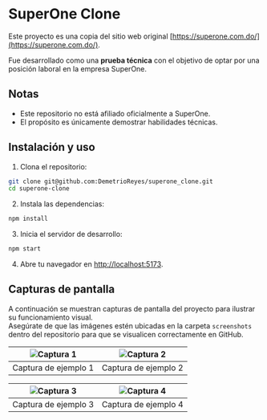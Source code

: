 # SuperOne Clone

Este proyecto es una copia del sitio web original [https://superone.com.do/](https://superone.com.do/).

Fue desarrollado como una **prueba técnica** con el objetivo de optar por una posición laboral en la empresa SuperOne.

## Notas

- Este repositorio no está afiliado oficialmente a SuperOne.
- El propósito es únicamente demostrar habilidades técnicas.

## Instalación y uso

1. Clona el repositorio:
  ```bash
  git clone git@github.com:DemetrioReyes/superone_clone.git
  cd superone-clone
  ```
2. Instala las dependencias:
  ```bash
  npm install
  ```
3. Inicia el servidor de desarrollo:
  ```bash
  npm start
  ```
4. Abre tu navegador en [http://localhost:5173](http://localhost:5173).

## Capturas de pantalla

A continuación se muestran capturas de pantalla del proyecto para ilustrar su funcionamiento visual.  
Asegúrate de que las imágenes estén ubicadas en la carpeta `screenshots` dentro del repositorio para que se visualicen correctamente en GitHub.

| ![Captura 1](screenshots/1.png) | ![Captura 2](screenshots/2.png) |
|:-------------------------------:|:-------------------------------:|
| Captura de ejemplo 1            | Captura de ejemplo 2            |

| ![Captura 3](screenshots/3.png) | ![Captura 4](screenshots/4.png) |
|:-------------------------------:|:-------------------------------:|
| Captura de ejemplo 3            | Captura de ejemplo 4            |
